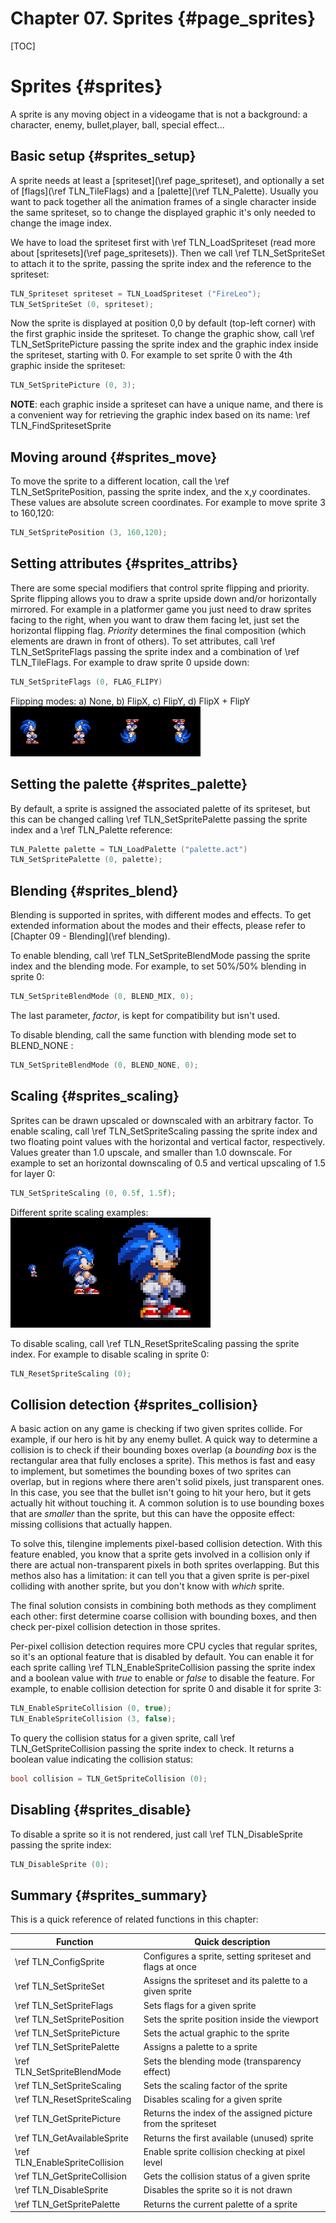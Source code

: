 # Chapter 07. Sprites {#page_sprites}
[TOC]
# Sprites {#sprites}
A sprite is any moving object in a videogame that is not a background: a character, enemy, bullet,player, ball, special effect...

## Basic setup {#sprites_setup}
A sprite needs at least a [spriteset](\ref page_spriteset), and optionally a set of [flags](\ref TLN_TileFlags) and a [palette](\ref TLN_Palette). Usually you want to pack together all the animation frames of a single character inside the same spriteset, so to change the displayed graphic it's only needed to change the image index.

We have to load the spriteset first with \ref TLN_LoadSpriteset (read more about [spritesets](\ref page_spritesets)). Then we call \ref TLN_SetSpriteSet to attach it to the sprite, passing the sprite index and the reference to the spriteset:
```c
TLN_Spriteset spriteset = TLN_LoadSpriteset ("FireLeo");
TLN_SetSpriteSet (0, spriteset);
```
Now the sprite is displayed at position 0,0 by default (top-left corner) with the first graphic inside the spriteset. To change the graphic show, call \ref TLN_SetSpritePicture passing the sprite index and the graphic index inside the spriteset, starting with 0. For example to set sprite 0 with the 4th graphic inside the spriteset:
```c
TLN_SetSpritePicture (0, 3);
```
**NOTE**: each graphic inside a spriteset can have a unique name, and there is a convenient way for retrieving the graphic index based on its name: \ref TLN_FindSpritesetSprite

## Moving around {#sprites_move}
To move the sprite to a different location, call the \ref TLN_SetSpritePosition, passing the sprite index, and the x,y coordinates. These values are absolute screen coordinates. For example to move sprite 3 to 160,120:
```c
TLN_SetSpritePosition (3, 160,120);
```
## Setting attributes {#sprites_attribs}
There are some special modifiers that control sprite flipping and priority. Sprite flipping allows you to draw a sprite upside down and/or horizontally mirrored. For example in a platformer game you just need to draw sprites facing to the right, when you want to draw them facing let, just set the horizontal flipping flag. *Priority* determines the final composition (which elements are drawn in front of others). To set attributes, call \ref TLN_SetSpriteFlags passing the sprite index and a combination of \ref TLN_TileFlags. For example to draw sprite 0 upside down:
```c
TLN_SetSpriteFlags (0, FLAG_FLIPY)
```
Flipping modes: a) None, b) FlipX, c) FlipY, d) FlipX + FlipY
![Flipping modes](img/sprite_flags.png)

## Setting the palette {#sprites_palette}
By default, a sprite is assigned the associated palette of its spriteset, but this can be changed calling \ref TLN_SetSpritePalette passing the sprite index and a \ref TLN_Palette reference:
```c
TLN_Palette palette = TLN_LoadPalette ("palette.act")
TLN_SetSpritePalette (0, palette);
```

## Blending {#sprites_blend}
Blending is supported in sprites, with different modes and effects. To get extended information about the modes and their effects, please refer to [Chapter 09 - Blending](\ref blending).

To enable blending, call \ref TLN_SetSpriteBlendMode passing the sprite index and the blending mode. For example, to set 50%/50% blending in sprite 0:
```c
TLN_SetSpriteBlendMode (0, BLEND_MIX, 0);
```
The last parameter, *factor*, is kept for compatibility but isn't used.

To disable blending, call the same function with blending mode set to BLEND_NONE :
```c
TLN_SetSpriteBlendMode (0, BLEND_NONE, 0);
```

## Scaling {#sprites_scaling}
Sprites can be drawn upscaled or downscaled with an arbitrary factor. To enable scaling, call \ref TLN_SetSpriteScaling passing the sprite index and two floating point values with the horizontal and vertical factor, respectively. Values greater than 1.0 upscale, and smaller than 1.0 downscale. For example to set an horizontal downscaling of 0.5 and vertical upscaling of 1.5 for layer 0:
```c
TLN_SetSpriteScaling (0, 0.5f, 1.5f);
```
Different sprite scaling examples:
![Different sprite scaling examples](img/sprite_scaling.png)

To disable scaling, call \ref TLN_ResetSpriteScaling passing the sprite index. For example to disable scaling in sprite 0:
```c
TLN_ResetSpriteScaling (0);
```

## Collision detection {#sprites_collision}
A basic action on any game is checking if two given sprites collide. For example, if our hero is hit by any enemy bullet. A quick way to determine a collision is to check if their bounding boxes overlap (a *bounding box* is the rectangular area that fully encloses a sprite). This methos is fast and easy to implement, but sometimes the bounding boxes of two sprites can overlap, but in regions where there aren't solid pixels, just transparent ones. In this case, you see that the bullet isn't going to hit your hero, but it gets actually hit without touching it. A common solution is to use bounding boxes that are *smaller* than the sprite, but this can have the opposite effect: missing collisions that actually happen.

To solve this, tilengine implements pixel-based collision detection. With this feature enabled, you know that a sprite gets involved in a collision only if there are actual non-transparent pixels in both sprites overlapping. But this methos also has a limitation: it can tell you that a given sprite is per-pixel colliding with another sprite, but you don't know with *which* sprite.

The final solution consists in combining both methods as they compliment each other: first determine coarse collision with bounding boxes, and then check per-pixel collision detection in those sprites.

Per-pixel collision detection requires more CPU cycles that regular sprites, so it's an optional feature that is disabled by default. You can enable it for each sprite calling \ref TLN_EnableSpriteCollision passing the sprite index and a boolean value with *true* to enable or *false* to disable the feature. For example, to enable collision detection for sprite 0 and disable it for sprite 3:
```c
TLN_EnableSpriteCollision (0, true);
TLN_EnableSpriteCollision (3, false);
```
To query the collision status for a given sprite, call \ref TLN_GetSpriteCollision passing the sprite index to check. It returns a boolean value indicating the collision status:
```c
bool collision = TLN_GetSpriteCollision (0);
```

## Disabling {#sprites_disable}
To disable a sprite so it is not rendered, just call \ref TLN_DisableSprite passing the sprite index:
```c
TLN_DisableSprite (0);
```

## Summary {#sprites_summary}
This is a quick reference of related functions in this chapter:

Function                        | Quick description
--------------------------------|-------------------------------------
\ref TLN_ConfigSprite           |Configures a sprite, setting spriteset and flags at once
\ref TLN_SetSpriteSet           |Assigns the spriteset and its palette to a given sprite
\ref TLN_SetSpriteFlags         |Sets flags for a given sprite
\ref TLN_SetSpritePosition      |Sets the sprite position inside the viewport
\ref TLN_SetSpritePicture       |Sets the actual graphic to the sprite
\ref TLN_SetSpritePalette       |Assigns a palette to a sprite
\ref TLN_SetSpriteBlendMode     |Sets the blending mode (transparency effect)
\ref TLN_SetSpriteScaling       |Sets the scaling factor of the sprite
\ref TLN_ResetSpriteScaling     |Disables scaling for a given sprite
\ref TLN_GetSpritePicture       |Returns the index of the assigned picture from the spriteset
\ref TLN_GetAvailableSprite     |Returns the first available (unused) sprite
\ref TLN_EnableSpriteCollision  |Enable sprite collision checking at pixel level
\ref TLN_GetSpriteCollision     |Gets the collision status of a given sprite
\ref TLN_DisableSprite          |Disables the sprite so it is not drawn
\ref TLN_GetSpritePalette       |Returns the current palette of a sprite
